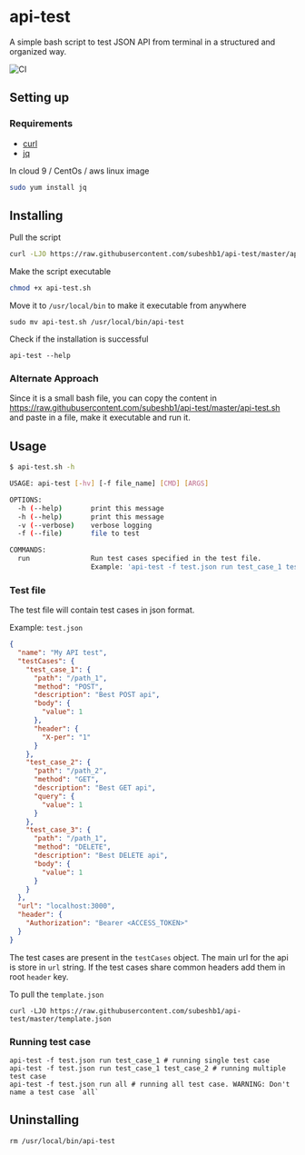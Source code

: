 # api-test

A simple bash script to test JSON API from terminal in a structured and organized way.

![CI](https://github.com/subeshb1/api-test/workflows/CI/badge.svg)

## Setting up

### Requirements

- [curl](https://curl.haxx.se/download.html)
- [jq](https://stedolan.github.io/jq/download)

In cloud 9 / CentOs / aws linux image

```sh
sudo yum install jq
```

## Installing

Pull the script

```sh
curl -LJO https://raw.githubusercontent.com/subeshb1/api-test/master/api-test.sh
```

Make the script executable

```sh
chmod +x api-test.sh
```

Move it to `/usr/local/bin` to make it executable from anywhere

```
sudo mv api-test.sh /usr/local/bin/api-test
```

Check if the installation is successful

```
api-test --help
```

### Alternate Approach

Since it is a small bash file, you can copy the content in https://raw.githubusercontent.com/subeshb1/api-test/master/api-test.sh and paste in a file, make it executable and run it.

## Usage

```sh
$ api-test.sh -h

USAGE: api-test [-hv] [-f file_name] [CMD] [ARGS]

OPTIONS:
  -h (--help)       print this message
  -h (--help)       print this message
  -v (--verbose)    verbose logging
  -f (--file)       file to test

COMMANDS:
  run               Run test cases specified in the test file.
                    Example: 'api-test -f test.json run test_case_1 test_case_2', 'api-test -f test.json run all'
```

### Test file

The test file will contain test cases in json format.

Example:
`test.json`

```json
{
  "name": "My API test",
  "testCases": {
    "test_case_1": {
      "path": "/path_1",
      "method": "POST",
      "description": "Best POST api",
      "body": {
        "value": 1
      },
      "header": {
        "X-per": "1"
      }
    },
    "test_case_2": {
      "path": "/path_2",
      "method": "GET",
      "description": "Best GET api",
      "query": {
        "value": 1
      }
    },
    "test_case_3": {
      "path": "/path_1",
      "method": "DELETE",
      "description": "Best DELETE api",
      "body": {
        "value": 1
      }
    }
  },
  "url": "localhost:3000",
  "header": {
    "Authorization": "Bearer <ACCESS_TOKEN>"
  }
}
```

The test cases are present in the `testCases` object. The main url for the api is store in `url` string. If the test cases share common headers add them in root `header` key.

To pull the `template.json`

```
curl -LJO https://raw.githubusercontent.com/subeshb1/api-test/master/template.json
```

### Running test case

```
api-test -f test.json run test_case_1 # running single test case
api-test -f test.json run test_case_1 test_case_2 # running multiple test case
api-test -f test.json run all # running all test case. WARNING: Don't name a test case `all`
```

## Uninstalling

```
rm /usr/local/bin/api-test
```
